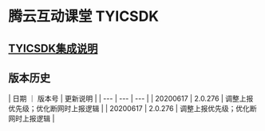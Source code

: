 # 腾云互动课堂 TYICSDK 

## [TYICSDK集成说明](TYICSDK使用说明.md)

## 版本历史

| 日期 ｜ 版本号 |  更新说明 |
| --- | --- | --- |
| 20200617 | 2.0.276 | 调整上报优先级；优化断网时上报逻辑 |
| 20200617 | 2.0.276 | 调整上报优先级；优化断网时上报逻辑 |

